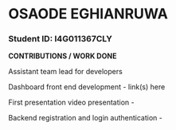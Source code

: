 # OSAODE EGHIANRUWA

### Student ID: I4G011367CLY

**CONTRIBUTIONS / WORK DONE**

Assistant team lead for developers

Dashboard front end development - link(s) here

First presentation video presentation - 

Backend registration and login authentication -


